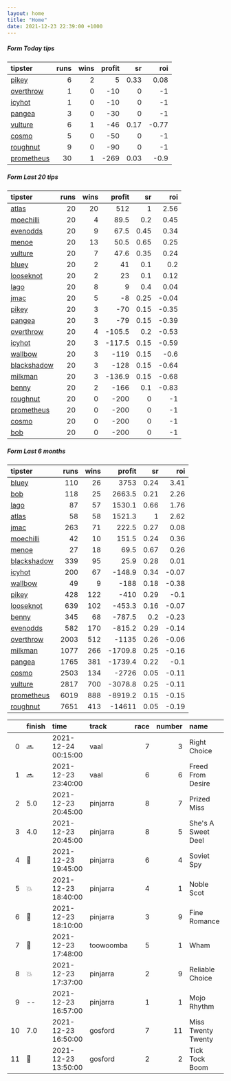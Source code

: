 ```yaml
---   
layout: home  
title: "Home"   
date: 2021-12-23 22:39:00 +1000  
---   
```



##### Form Today tips   

| tipster                                                       |   runs |   wins |   profit |   sr |   roi |
|:--------------------------------------------------------------|-------:|-------:|---------:|-----:|------:|
| [pikey](https://mrwayneo.github.io/tips/pikey.html)           |      6 |      2 |        5 | 0.33 |  0.08 |
| [overthrow](https://mrwayneo.github.io/tips/overthrow.html)   |      1 |      0 |      -10 | 0    | -1    |
| [icyhot](https://mrwayneo.github.io/tips/icyhot.html)         |      1 |      0 |      -10 | 0    | -1    |
| [pangea](https://mrwayneo.github.io/tips/pangea.html)         |      3 |      0 |      -30 | 0    | -1    |
| [vulture](https://mrwayneo.github.io/tips/vulture.html)       |      6 |      1 |      -46 | 0.17 | -0.77 |
| [cosmo](https://mrwayneo.github.io/tips/cosmo.html)           |      5 |      0 |      -50 | 0    | -1    |
| [roughnut](https://mrwayneo.github.io/tips/roughnut.html)     |      9 |      0 |      -90 | 0    | -1    |
| [prometheus](https://mrwayneo.github.io/tips/prometheus.html) |     30 |      1 |     -269 | 0.03 | -0.9  |

##### Form Last 20 tips   

| tipster                                                         |   runs |   wins |   profit |   sr |   roi |
|:----------------------------------------------------------------|-------:|-------:|---------:|-----:|------:|
| [atlas](https://mrwayneo.github.io/tips/atlas.html)             |     20 |     20 |    512   | 1    |  2.56 |
| [moechilli](https://mrwayneo.github.io/tips/moechilli.html)     |     20 |      4 |     89.5 | 0.2  |  0.45 |
| [evenodds](https://mrwayneo.github.io/tips/evenodds.html)       |     20 |      9 |     67.5 | 0.45 |  0.34 |
| [menoe](https://mrwayneo.github.io/tips/menoe.html)             |     20 |     13 |     50.5 | 0.65 |  0.25 |
| [vulture](https://mrwayneo.github.io/tips/vulture.html)         |     20 |      7 |     47.6 | 0.35 |  0.24 |
| [bluey](https://mrwayneo.github.io/tips/bluey.html)             |     20 |      2 |     41   | 0.1  |  0.2  |
| [looseknot](https://mrwayneo.github.io/tips/looseknot.html)     |     20 |      2 |     23   | 0.1  |  0.12 |
| [lago](https://mrwayneo.github.io/tips/lago.html)               |     20 |      8 |      9   | 0.4  |  0.04 |
| [jmac](https://mrwayneo.github.io/tips/jmac.html)               |     20 |      5 |     -8   | 0.25 | -0.04 |
| [pikey](https://mrwayneo.github.io/tips/pikey.html)             |     20 |      3 |    -70   | 0.15 | -0.35 |
| [pangea](https://mrwayneo.github.io/tips/pangea.html)           |     20 |      3 |    -79   | 0.15 | -0.39 |
| [overthrow](https://mrwayneo.github.io/tips/overthrow.html)     |     20 |      4 |   -105.5 | 0.2  | -0.53 |
| [icyhot](https://mrwayneo.github.io/tips/icyhot.html)           |     20 |      3 |   -117.5 | 0.15 | -0.59 |
| [wallbow](https://mrwayneo.github.io/tips/wallbow.html)         |     20 |      3 |   -119   | 0.15 | -0.6  |
| [blackshadow](https://mrwayneo.github.io/tips/blackshadow.html) |     20 |      3 |   -128   | 0.15 | -0.64 |
| [milkman](https://mrwayneo.github.io/tips/milkman.html)         |     20 |      3 |   -136.9 | 0.15 | -0.68 |
| [benny](https://mrwayneo.github.io/tips/benny.html)             |     20 |      2 |   -166   | 0.1  | -0.83 |
| [roughnut](https://mrwayneo.github.io/tips/roughnut.html)       |     20 |      0 |   -200   | 0    | -1    |
| [prometheus](https://mrwayneo.github.io/tips/prometheus.html)   |     20 |      0 |   -200   | 0    | -1    |
| [cosmo](https://mrwayneo.github.io/tips/cosmo.html)             |     20 |      0 |   -200   | 0    | -1    |
| [bob](https://mrwayneo.github.io/tips/bob.html)                 |     20 |      0 |   -200   | 0    | -1    |

##### Form Last 6 months   

| tipster                                                         |   runs |   wins |   profit |   sr |   roi |
|:----------------------------------------------------------------|-------:|-------:|---------:|-----:|------:|
| [bluey](https://mrwayneo.github.io/tips/bluey.html)             |    110 |     26 |   3753   | 0.24 |  3.41 |
| [bob](https://mrwayneo.github.io/tips/bob.html)                 |    118 |     25 |   2663.5 | 0.21 |  2.26 |
| [lago](https://mrwayneo.github.io/tips/lago.html)               |     87 |     57 |   1530.1 | 0.66 |  1.76 |
| [atlas](https://mrwayneo.github.io/tips/atlas.html)             |     58 |     58 |   1521.3 | 1    |  2.62 |
| [jmac](https://mrwayneo.github.io/tips/jmac.html)               |    263 |     71 |    222.5 | 0.27 |  0.08 |
| [moechilli](https://mrwayneo.github.io/tips/moechilli.html)     |     42 |     10 |    151.5 | 0.24 |  0.36 |
| [menoe](https://mrwayneo.github.io/tips/menoe.html)             |     27 |     18 |     69.5 | 0.67 |  0.26 |
| [blackshadow](https://mrwayneo.github.io/tips/blackshadow.html) |    339 |     95 |     25.9 | 0.28 |  0.01 |
| [icyhot](https://mrwayneo.github.io/tips/icyhot.html)           |    200 |     67 |   -148.9 | 0.34 | -0.07 |
| [wallbow](https://mrwayneo.github.io/tips/wallbow.html)         |     49 |      9 |   -188   | 0.18 | -0.38 |
| [pikey](https://mrwayneo.github.io/tips/pikey.html)             |    428 |    122 |   -410   | 0.29 | -0.1  |
| [looseknot](https://mrwayneo.github.io/tips/looseknot.html)     |    639 |    102 |   -453.3 | 0.16 | -0.07 |
| [benny](https://mrwayneo.github.io/tips/benny.html)             |    345 |     68 |   -787.5 | 0.2  | -0.23 |
| [evenodds](https://mrwayneo.github.io/tips/evenodds.html)       |    582 |    170 |   -815.2 | 0.29 | -0.14 |
| [overthrow](https://mrwayneo.github.io/tips/overthrow.html)     |   2003 |    512 |  -1135   | 0.26 | -0.06 |
| [milkman](https://mrwayneo.github.io/tips/milkman.html)         |   1077 |    266 |  -1709.8 | 0.25 | -0.16 |
| [pangea](https://mrwayneo.github.io/tips/pangea.html)           |   1765 |    381 |  -1739.4 | 0.22 | -0.1  |
| [cosmo](https://mrwayneo.github.io/tips/cosmo.html)             |   2503 |    134 |  -2726   | 0.05 | -0.11 |
| [vulture](https://mrwayneo.github.io/tips/vulture.html)         |   2817 |    700 |  -3078.8 | 0.25 | -0.11 |
| [prometheus](https://mrwayneo.github.io/tips/prometheus.html)   |   6019 |    888 |  -8919.2 | 0.15 | -0.15 |
| [roughnut](https://mrwayneo.github.io/tips/roughnut.html)       |   7651 |    413 | -14611   | 0.05 | -0.19 |

|    | finish            | time                | track     |   race |   number | name               |   odds | tipster        |
|---:|:------------------|:--------------------|:----------|-------:|---------:|:-------------------|-------:|:---------------|
|  0 | :soon:            | 2021-12-24 00:15:00 | vaal      |      7 |        3 | Right Choice       |   0    | vulture        |
|  1 | :soon:            | 2021-12-23 23:40:00 | vaal      |      6 |        6 | Freed From Desire  |   0    | vulture        |
|  2 | 5.0               | 2021-12-23 20:45:00 | pinjarra  |      8 |        7 | Prized Miss        |   6    | vulture,pikey  |
|  3 | 4.0               | 2021-12-23 20:45:00 | pinjarra  |      8 |        5 | She's A Sweet Deel |   3.6  | vulture        |
|  4 | :2nd_place_medal: | 2021-12-23 19:45:00 | pinjarra  |      6 |        4 | Soviet Spy         |   3.6  | pikey          |
|  5 | :boom:            | 2021-12-23 18:40:00 | pinjarra  |      4 |        1 | Noble Scot         |   3.2  | pikey          |
|  6 | :2nd_place_medal: | 2021-12-23 18:10:00 | pinjarra  |      3 |        9 | Fine Romance       |   1.65 | pikey          |
|  7 | :3rd_place_medal: | 2021-12-23 17:48:00 | toowoomba |      5 |        1 | Wham               |   3.2  | pangea,icyhot  |
|  8 | :boom:            | 2021-12-23 17:37:00 | pinjarra  |      2 |        9 | Reliable Choice    |   1.67 | vulture,pikey  |
|  9 | --                | 2021-12-23 16:57:00 | pinjarra  |      1 |        1 | Mojo Rhythm        |   1.85 | pikey          |
| 10 | 7.0               | 2021-12-23 16:50:00 | gosford   |      7 |       11 | Miss Twenty Twenty |  11    | vulture,pangea |
| 11 | :2nd_place_medal: | 2021-12-23 13:50:00 | gosford   |      2 |        2 | Tick Tock Boom     |   6    | pangea         |